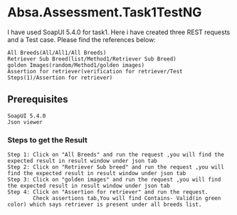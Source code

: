 # Absa.Assessment.Task1TestNG
I have used SoapUI 5.4.0 for task1.
Here i have created three REST requests and a Test case.
Please find the references below:

	All Breeds(All/All1/All Breeds)
	Retriever Sub Breed(list/Method1/Retriever Sub Breed)
	golden Images(random/Method1/golden images)
	Assertion for retriever(verification for retriever/Test Steps(1)/Assertion for retriever)
  
## Prerequisites
    SoapUI 5.4.0
    Json viewer
    
### Steps to get the Result

    Step 1: Click on "All Breeds" and run the request ,you will find the expected result in result window under json tab
    Step 2: Click on "Retriever Sub breed" and run the request ,you will find the expected result in result window under json tab
    Step 3: Click on "golden images" and run the request ,you will find the expected result in result window under json tab
    Step 4: Click on "Assertion for retriever" and run the request.
            Check assertions tab,You will find Contains- Valid(in green color) which says retriever is present under all breeds list.
